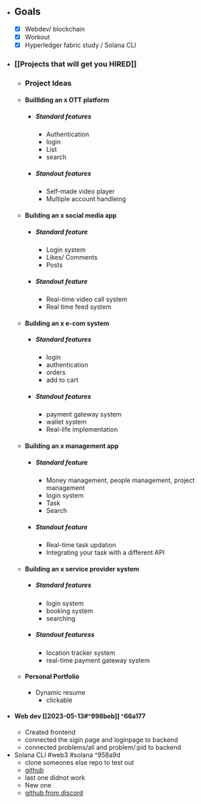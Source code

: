 - ## Goals
	- [x] Webdev/ blockchain
	- [x] Workout
	- [x]  Hyperledger fabric study / Solana CLI
- ### [[Projects that will get you HIRED]] 
	- ### Project Ideas
	- #### Builllding an x OTT platform 
		- ##### Standard features
			- Authentication
			- login
			- List
			- search
		- ##### Standout features
			- Self-made video player
			- Multiple account handleing
	- #### Building an x social media app
		- ##### Standard feature
			- Login system
			- Likes/ Comments
			- Posts
		- ##### Standout feature
			- Real-time video call system
			- Real time feed system
	- #### Building an x e-com system
		- ##### Standard features
			- login 
			- authentication
			- orders
			- add to cart
		- ##### Standout features
			- payment gateway system
			- wallet system
			- Real-life implementation
	- #### Building an x  management app
		- ##### Standard feature
			- Money management, people management, project management
			- login system
			- Task
			- Search
		- ##### Standout feature
			- Real-time task updation
			- Integrating your task with a different API
	- #### Building an x service provider system
		- ##### Standard features
			- login system
			- booking system
			- searching
		- ##### Standout featuress
			- location tracker system
			- real-time payment gateway system
	- #### Personal Portfolio
		- Dynamic resume
			- clickable
- #### Web dev [[2023-05-13#^998beb]] ^66a177
	- Created frontend
	- connected the sigin page and loginpage to backend
	- connected problems/all and problem/:pid  to backend
- Solana CLI #web3 #solana ^958a9d
	- clone someones else repo to test out 
	- [github](https://github.com/StantonR-ZA/token-meta)
	- last one didnot work
	- New one
	- [github from discord](https://github.com/krishnu9/solana-fungible-token/blob/main/src/addMetaData.ts)